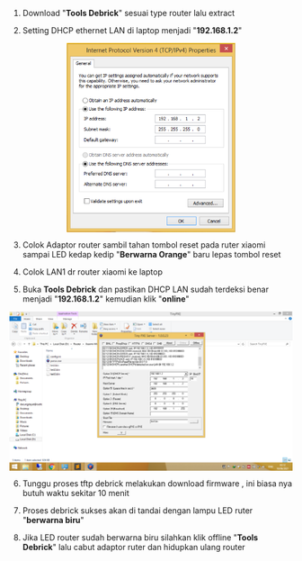 1. Download "**Tools Debrick**" sesuai type router lalu extract

2. Setting DHCP ethernet LAN di laptop menjadi "**192.168.1.2**"

<div  align="center">    
  <img src="./image/DHCP1.png" width = "300" alt="curl bash" align=center />
</div>

3. Colok Adaptor router sambil tahan tombol reset pada ruter xiaomi sampai LED kedap kedip "**Berwarna Orange**" baru lepas tombol reset

4. Colok LAN1 dr router xiaomi ke laptop

5. Buka **Tools Debrick** dan pastikan DHCP LAN sudah terdeksi benar menjadi "**192.168.1.2**" kemudian klik "**online**"

<div  align="center">    
  <img src="./image/DHCP2.png" width = "900" alt="curl bash" align=center />
</div>

6. Tunggu proses tftp debrick melakukan download firmware , ini biasa nya butuh waktu sekitar 10 menit

7. Proses debrick sukses akan di tandai dengan lampu LED ruter "**berwarna biru**"

7. Jika LED router sudah berwarna biru silahkan klik offline "**Tools Debrick**" lalu cabut adaptor ruter dan hidupkan ulang router

